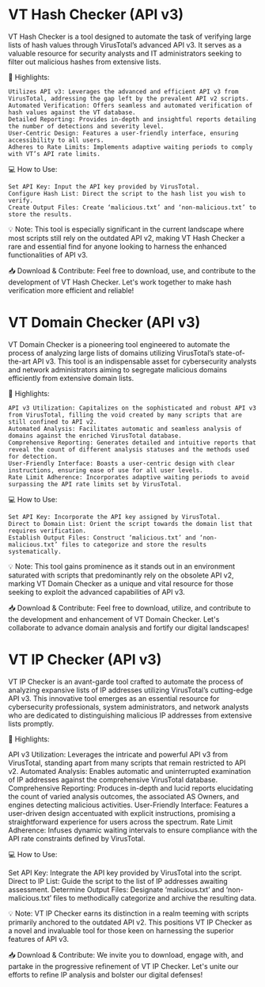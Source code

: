 # VT Hash Checker (API v3)

VT Hash Checker is a tool designed to automate the task of verifying large lists of hash values through VirusTotal’s advanced API v3. It serves as a valuable resource for security analysts and IT administrators seeking to filter out malicious hashes from extensive lists.

🌟 Highlights:

    Utilizes API v3: Leverages the advanced and efficient API v3 from VirusTotal, addressing the gap left by the prevalent API v2 scripts.
    Automated Verification: Offers seamless and automated verification of hash values against the VT database.
    Detailed Reporting: Provides in-depth and insightful reports detailing the number of detections and severity level.
    User-Centric Design: Features a user-friendly interface, ensuring accessibility to all users.
    Adheres to Rate Limits: Implements adaptive waiting periods to comply with VT’s API rate limits.

💻 How to Use:

    Set API Key: Input the API key provided by VirusTotal.
    Configure Hash List: Direct the script to the hash list you wish to verify.
    Create Output Files: Create ‘malicious.txt’ and ‘non-malicious.txt’ to store the results.

💡 Note:
This tool is especially significant in the current landscape where most scripts still rely on the outdated API v2, making VT Hash Checker a rare and essential find for anyone looking to harness the enhanced functionalities of API v3.

📥 Download & Contribute:
Feel free to download, use, and contribute to the development of VT Hash Checker. Let's work together to make hash verification more efficient and reliable!


# VT Domain Checker (API v3)

VT Domain Checker is a pioneering tool engineered to automate the process of analyzing large lists of domains utilizing VirusTotal’s state-of-the-art API v3. This tool is an indispensable asset for cybersecurity analysts and network administrators aiming to segregate malicious domains efficiently from extensive domain lists.

🌟 Highlights:

    API v3 Utilization: Capitalizes on the sophisticated and robust API v3 from VirusTotal, filling the void created by many scripts that are still confined to API v2.
    Automated Analysis: Facilitates automatic and seamless analysis of domains against the enriched VirusTotal database.
    Comprehensive Reporting: Generates detailed and intuitive reports that reveal the count of different analysis statuses and the methods used for detection.
    User-Friendly Interface: Boasts a user-centric design with clear instructions, ensuring ease of use for all user levels.
    Rate Limit Adherence: Incorporates adaptive waiting periods to avoid surpassing the API rate limits set by VirusTotal.

💻 How to Use:

    Set API Key: Incorporate the API key assigned by VirusTotal.
    Direct to Domain List: Orient the script towards the domain list that requires verification.
    Establish Output Files: Construct ‘malicious.txt’ and ‘non-malicious.txt’ files to categorize and store the results systematically.

💡 Note: This tool gains prominence as it stands out in an environment saturated with scripts that predominantly rely on the obsolete API v2, marking VT Domain Checker as a unique and vital resource for those seeking to exploit the advanced capabilities of API v3.

📥 Download & Contribute:
Feel free to download, utilize, and contribute to the development and enhancement of VT Domain Checker. Let's collaborate to advance domain analysis and fortify our digital landscapes!


# VT IP Checker (API v3)

VT IP Checker is an avant-garde tool crafted to automate the process of analyzing expansive lists of IP addresses utilizing VirusTotal’s cutting-edge API v3. This innovative tool emerges as an essential resource for cybersecurity professionals, system administrators, and network analysts who are dedicated to distinguishing malicious IP addresses from extensive lists promptly.

🌟 Highlights:

API v3 Utilization: Leverages the intricate and powerful API v3 from VirusTotal, standing apart from many scripts that remain restricted to API v2.
Automated Analysis: Enables automatic and uninterrupted examination of IP addresses against the comprehensive VirusTotal database.
Comprehensive Reporting: Produces in-depth and lucid reports elucidating the count of varied analysis outcomes, the associated AS Owners, and engines detecting malicious activities.
User-Friendly Interface: Features a user-driven design accentuated with explicit instructions, promising a straightforward experience for users across the spectrum.
Rate Limit Adherence: Infuses dynamic waiting intervals to ensure compliance with the API rate constraints defined by VirusTotal.

💻 How to Use:

Set API Key: Integrate the API key provided by VirusTotal into the script.
Direct to IP List: Guide the script to the list of IP addresses awaiting assessment.
Determine Output Files: Designate ‘malicious.txt’ and ‘non-malicious.txt’ files to methodically categorize and archive the resulting data.

💡 Note: VT IP Checker earns its distinction in a realm teeming with scripts primarily anchored to the outdated API v2. This positions VT IP Checker as a novel and invaluable tool for those keen on harnessing the superior features of API v3.

📥 Download & Contribute: We invite you to download, engage with, and partake in the progressive refinement of VT IP Checker. Let's unite our efforts to refine IP analysis and bolster our digital defenses!
